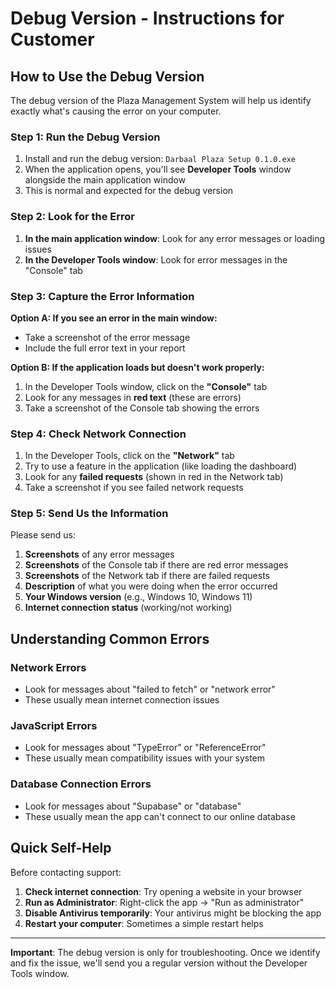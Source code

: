 # Debug Version - Instructions for Customer

## How to Use the Debug Version

The debug version of the Plaza Management System will help us identify exactly what's causing the error on your computer.

### Step 1: Run the Debug Version
1. Install and run the debug version: `Darbaal Plaza Setup 0.1.0.exe`
2. When the application opens, you'll see **Developer Tools** window alongside the main application window
3. This is normal and expected for the debug version

### Step 2: Look for the Error
1. **In the main application window**: Look for any error messages or loading issues
2. **In the Developer Tools window**: Look for error messages in the "Console" tab

### Step 3: Capture the Error Information

**Option A: If you see an error in the main window:**
- Take a screenshot of the error message
- Include the full error text in your report

**Option B: If the application loads but doesn't work properly:**
1. In the Developer Tools window, click on the **"Console"** tab
2. Look for any messages in **red text** (these are errors)
3. Take a screenshot of the Console tab showing the errors

### Step 4: Check Network Connection
1. In the Developer Tools, click on the **"Network"** tab
2. Try to use a feature in the application (like loading the dashboard)
3. Look for any **failed requests** (shown in red in the Network tab)
4. Take a screenshot if you see failed network requests

### Step 5: Send Us the Information

Please send us:
1. **Screenshots** of any error messages
2. **Screenshots** of the Console tab if there are red error messages
3. **Screenshots** of the Network tab if there are failed requests
4. **Description** of what you were doing when the error occurred
5. **Your Windows version** (e.g., Windows 10, Windows 11)
6. **Internet connection status** (working/not working)

## Understanding Common Errors

### Network Errors
- Look for messages about "failed to fetch" or "network error"
- These usually mean internet connection issues

### JavaScript Errors
- Look for messages about "TypeError" or "ReferenceError" 
- These usually mean compatibility issues with your system

### Database Connection Errors
- Look for messages about "Supabase" or "database"
- These usually mean the app can't connect to our online database

## Quick Self-Help

Before contacting support:
1. **Check internet connection**: Try opening a website in your browser
2. **Run as Administrator**: Right-click the app → "Run as administrator"
3. **Disable Antivirus temporarily**: Your antivirus might be blocking the app
4. **Restart your computer**: Sometimes a simple restart helps

---

**Important**: The debug version is only for troubleshooting. Once we identify and fix the issue, we'll send you a regular version without the Developer Tools window.
